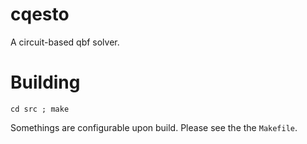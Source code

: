 # cqesto
A circuit-based qbf solver.

# Building
    cd src ; make

Somethings are configurable upon build. Please see the the `Makefile`.
